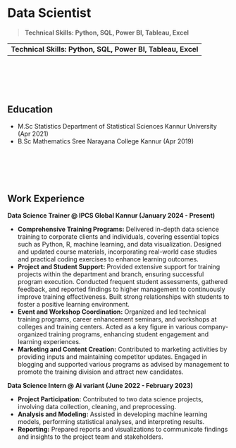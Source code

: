 # Data Scientist
> **Technical Skills: Python, SQL, Power BI, Tableau, Excel**


<table><tr><td><strong>Technical Skills: Python, SQL, Power BI, Tableau, Excel</strong></td></tr></table>

<br> <br>
---

## Education
- M.Sc Statistics   Department of Statistical Sciences
                     Kannur University (Apr 2021)
- B.Sc Mathematics  Sree Narayana College Kannur (Apr 2019)
  
<br> <br>
---

## Work Experience

**Data Science Trainer @ IPCS Global Kannur (January 2024 - Present)**
- **Comprehensive Training Programs:** Delivered in-depth data science training to corporate clients and individuals, covering essential topics such as Python, R, machine learning, and data visualization. Designed and updated course materials, incorporating real-world case studies and practical coding exercises to enhance learning outcomes.
- **Project and Student Support:** Provided extensive support for training projects within the department and branch, ensuring successful program execution. Conducted frequent student assessments, gathered feedback, and reported findings to higher management to continuously improve training effectiveness. Built strong relationships with students to foster a positive learning environment.
- **Event and Workshop Coordination:** Organized and led technical training programs, career enhancement seminars, and workshops at colleges and training centers. Acted as a key figure in various company-organized training programs, enhancing student engagement and learning experiences.
- **Marketing and Content Creation:** Contributed to marketing activities by providing inputs and maintaining competitor updates. Engaged in blogging and supported various programs as advised by management to promote the training division and attract new candidates.
  

**Data Science Intern @ Ai variant (June 2022 - February 2023)**
- **Project Participation:** Contributed to two data science projects, involving data collection, cleaning, and preprocessing.
- **Analysis and Modeling:** Assisted in developing machine learning models, performing statistical analyses, and interpreting results.
- **Reporting:** Prepared reports and visualizations to communicate findings and insights to the project team and stakeholders.

